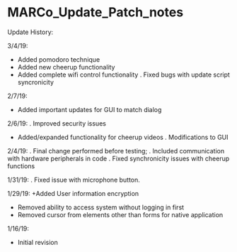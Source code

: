 # MARCo_Update_Patch_notes

Update History:

3/4/19:
+ Added pomodoro technique
+ Added new cheerup functionality
+ Added complete wifi control functionality
. Fixed bugs with update script syncronicity

2/7/19:
+ Added important updates for GUI to match dialog

2/6/19:
. Improved security issues
+ Added/expanded functionality for cheerup videos
. Modifications to GUI

2/4/19:
. Final change performed before testing;
. Included communication with hardware peripherals in code
. Fixed synchronicity issues with cheerup functions

1/31/19: 
. Fixed issue with microphone button.

1/29/19:
+Added User information encryption
- Removed ability to access system without logging in first
- Removed cursor from elements other than forms for native application

1/16/19:
+ Initial revision


